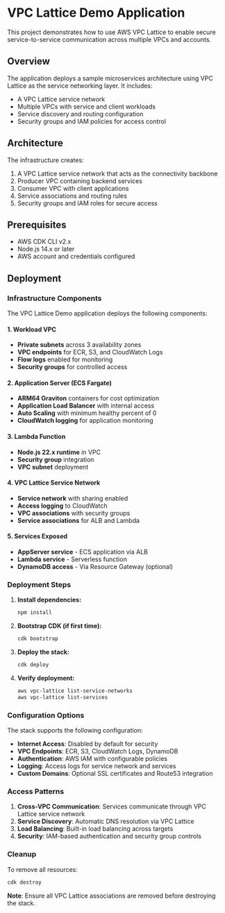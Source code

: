 # VPC Lattice Demo Application

This project demonstrates how to use AWS VPC Lattice to enable secure service-to-service communication across multiple VPCs and accounts.

## Overview

The application deploys a sample microservices architecture using VPC Lattice as the service networking layer. It includes:

- A VPC Lattice service network
- Multiple VPCs with service and client workloads
- Service discovery and routing configuration
- Security groups and IAM policies for access control

## Architecture

The infrastructure creates:

1. A VPC Lattice service network that acts as the connectivity backbone
2. Producer VPC containing backend services
3. Consumer VPC with client applications
4. Service associations and routing rules
5. Security groups and IAM roles for secure access

## Prerequisites

- AWS CDK CLI v2.x
- Node.js 14.x or later
- AWS account and credentials configured

## Deployment
### Infrastructure Components

The VPC Lattice Demo application deploys the following components:

#### 1. Workload VPC
- **Private subnets** across 3 availability zones
- **VPC endpoints** for ECR, S3, and CloudWatch Logs
- **Flow logs** enabled for monitoring
- **Security groups** for controlled access

#### 2. Application Server (ECS Fargate)
- **ARM64 Graviton** containers for cost optimization
- **Application Load Balancer** with internal access
- **Auto Scaling** with minimum healthy percent of 0
- **CloudWatch logging** for application monitoring

#### 3. Lambda Function
- **Node.js 22.x runtime** in VPC
- **Security group** integration
- **VPC subnet** deployment

#### 4. VPC Lattice Service Network
- **Service network** with sharing enabled
- **Access logging** to CloudWatch
- **VPC associations** with security groups
- **Service associations** for ALB and Lambda

#### 5. Services Exposed
- **AppServer service** - ECS application via ALB
- **Lambda service** - Serverless function
- **DynamoDB access** - Via Resource Gateway (optional)

### Deployment Steps

1. **Install dependencies:**
   ```bash
   npm install
   ```

2. **Bootstrap CDK (if first time):**
   ```bash
   cdk bootstrap
   ```

3. **Deploy the stack:**
   ```bash
   cdk deploy
   ```

4. **Verify deployment:**
   ```bash
   aws vpc-lattice list-service-networks
   aws vpc-lattice list-services
   ```

### Configuration Options

The stack supports the following configuration:

- **Internet Access**: Disabled by default for security
- **VPC Endpoints**: ECR, S3, CloudWatch Logs, DynamoDB
- **Authentication**: AWS IAM with configurable policies
- **Logging**: Access logs for service network and services
- **Custom Domains**: Optional SSL certificates and Route53 integration

### Access Patterns

1. **Cross-VPC Communication**: Services communicate through VPC Lattice service network
2. **Service Discovery**: Automatic DNS resolution via VPC Lattice
3. **Load Balancing**: Built-in load balancing across targets
4. **Security**: IAM-based authentication and security group controls

### Cleanup

To remove all resources:

```bash
cdk destroy
```

**Note**: Ensure all VPC Lattice associations are removed before destroying the stack.
